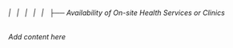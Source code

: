 ###### |   |   |   |   |   ├── Availability of On-site Health Services or Clinics

*Add content here*